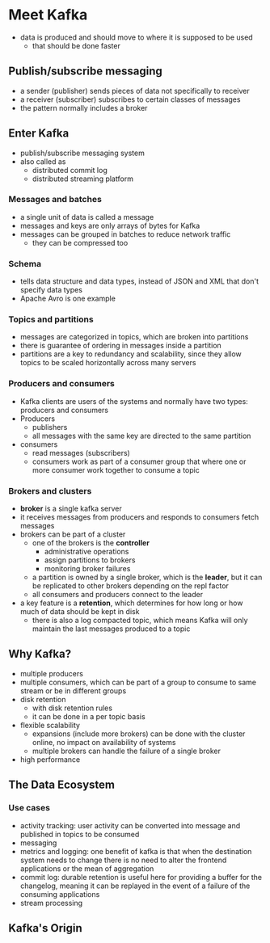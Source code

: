 # Meet Kafka

- data is produced and should move to where it is supposed to be used
    * that should be done faster

## Publish/subscribe messaging

- a sender (publisher) sends pieces of data not specifically to receiver
- a receiver (subscriber) subscribes to certain classes of messages
- the pattern normally includes a broker

## Enter Kafka

- publish/subscribe messaging system
- also called as
    * distributed commit log
    * distributed streaming platform

### Messages and batches

- a single unit of data is called a message
- messages and keys are only arrays of bytes for Kafka
- messages can be grouped in batches to reduce network traffic
    * they can be compressed too

### Schema

- tells data structure and data types, instead of JSON and XML that don't specify data types
- Apache Avro is one example

### Topics and partitions

- messages are categorized in topics, which are broken into partitions
- there is guarantee of ordering in messages inside a partition
- partitions are a key to redundancy and scalability, since they allow topics to be scaled horizontally across many servers

### Producers and consumers

- Kafka clients are users of the systems and normally have two types: producers and consumers
- Producers
    * publishers
    * all messages with the same key are directed to the same partition
- consumers
    * read messages (subscribers)
    * consumers work as part of a consumer group that where one or more consumer work together to consume a topic

### Brokers and clusters

- **broker** is a single kafka server
- it receives messages from producers and responds to consumers fetch messages
- brokers can be part of a cluster
    * one of the brokers is the **controller**
        * administrative operations
        * assign partitions to brokers
        * monitoring broker failures
    * a partition is owned by a single broker, which is the **leader**, but it can be replicated to other brokers depending on the repl factor
    * all consumers and producers connect to the leader
- a key feature is a **retention**, which determines for how long or how much of data should be kept in disk
    * there is also a log compacted topic, which means Kafka will only maintain the last messages produced to a topic

## Why Kafka?

- multiple producers
- multiple consumers, which can be part of a group to consume to same stream or be in different groups
- disk retention
    * with disk retention rules
    * it can be done in a per topic basis
- flexible scalability
    * expansions (include more brokers) can be done with the cluster online, no impact on availability of systems
    * multiple brokers can handle the failure of a single broker
- high performance

## The Data Ecosystem

### Use cases

- activity tracking: user activity can be converted into message and published in topics to be consumed
- messaging
- metrics and logging: one benefit of kafka is that when the destination system needs to change there is no need to alter the frontend applications or the mean of aggregation
- commit log: durable retention is useful here for providing a buffer for the changelog, meaning it can be replayed in the event of a failure of the consuming
  applications
- stream processing

## Kafka's Origin
